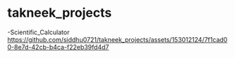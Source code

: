 # takneek_projects

-Scientific_Calculator
https://github.com/siddhu0721/takneek_projects/assets/153012124/7f1cad00-8e7d-42cb-b4ca-f22eb39fd4d7
